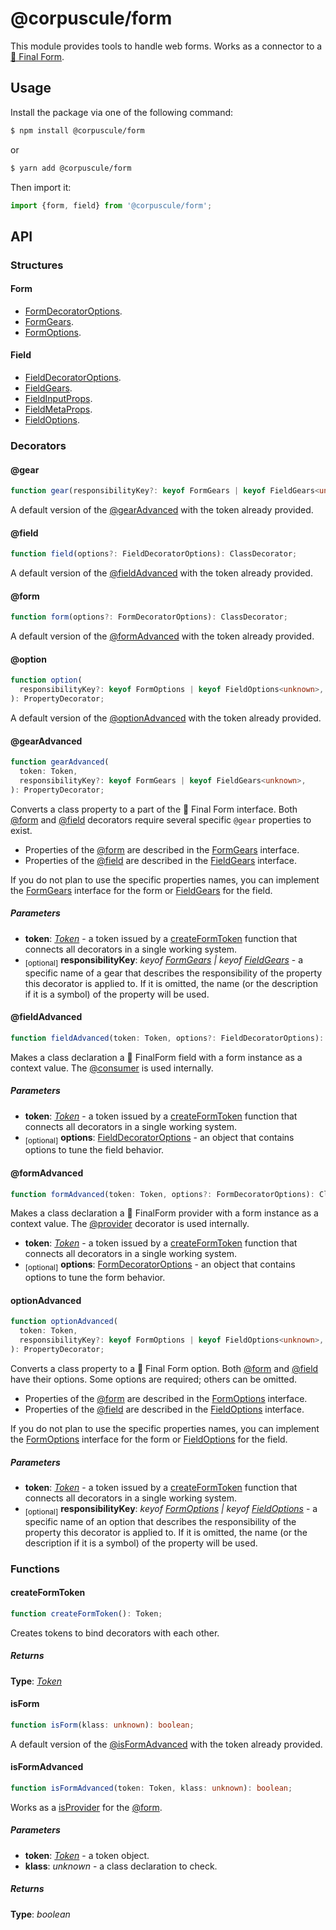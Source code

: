 # @corpuscule/form

This module provides tools to handle web forms. Works as a connector to a
[🏁 Final Form](https://final-form.org/).

## Usage

Install the package via one of the following command:

```bash
$ npm install @corpuscule/form
```

or

```bash
$ yarn add @corpuscule/form
```

Then import it:

```typescript
import {form, field} from '@corpuscule/form';
```

## API

### Structures

#### Form

- [FormDecoratorOptions](./FormDecoratorOptions.md).
- [FormGears](./FormGears.md).
- [FormOptions](./FormOptions.md).

#### Field

- [FieldDecoratorOptions](./FieldDecoratorOptions.md).
- [FieldGears](./FieldGears.md).
- [FieldInputProps](./FieldInputProps.md).
- [FieldMetaProps](./FieldMetaProps.md).
- [FieldOptions](./FieldOptions.md).

### Decorators

#### @gear

```typescript
function gear(responsibilityKey?: keyof FormGears | keyof FieldGears<unknown>): PropertyDecorator;
```

A default version of the [@gearAdvanced](#gearadvanced) with the token already
provided.

#### @field

```typescript
function field(options?: FieldDecoratorOptions): ClassDecorator;
```

A default version of the [@fieldAdvanced](#fieldadvanced) with the token already
provided.

#### @form

```typescript
function form(options?: FormDecoratorOptions): ClassDecorator;
```

A default version of the [@formAdvanced](#formadvanced) with the token already
provided.

#### @option

```typescript
function option(
  responsibilityKey?: keyof FormOptions | keyof FieldOptions<unknown>,
): PropertyDecorator;
```

A default version of the [@optionAdvanced](#optionadvanced) with the token
already provided.

#### @gearAdvanced

```typescript
function gearAdvanced(
  token: Token,
  responsibilityKey?: keyof FormGears | keyof FieldGears<unknown>,
): PropertyDecorator;
```

Converts a class property to a part of the 🏁 Final Form interface. Both [@form](#formadvanced)
and [@field](#fieldadvanced) decorators require several specific `@gear`
properties to exist.

- Properties of the [@form](#formadvanced) are described in the
  [FormGears](./FormGears.md) interface.
- Properties of the [@field](#fieldadvanced) are described in the
  [FieldGears](./FieldGears.md) interface.

If you do not plan to use the specific properties names, you can implement
the [FormGears](./FormGears.md) interface for the form or [FieldGears](./FieldGears.md)
for the field.

##### Parameters

- **token**: _[Token](../../utils/docs/tokenRegistry.md#token)_ - a token issued
  by a [createFormToken](#createformtoken) function that connects all decorators
  in a single working system.
- <sub>[optional]</sub> **responsibilityKey**: _keyof [FormGears](./FormGears.md)
  | keyof [FieldGears](./FieldGears.md)_ - a specific name of a gear that
  describes the responsibility of the property this decorator is applied to. If
  it is omitted, the name (or the description if it is a symbol) of the property
  will be used.

#### @fieldAdvanced

```typescript
function fieldAdvanced(token: Token, options?: FieldDecoratorOptions): ClassDecorator;
```

Makes a class declaration a 🏁 FinalForm field with a form instance as a context
value. The [@consumer](../../context/docs/index.md#consumer) is used
internally.

##### Parameters

- **token**: _[Token](../../utils/docs/tokenRegistry.md#token)_ - a token issued
  by a [createFormToken](#createformtoken) function that connects all decorators
  in a single working system.
- <sub>[optional]</sub> **options**: [FieldDecoratorOptions](./FieldDecoratorOptions.md) -
  an object that contains options to tune the field behavior.

#### @formAdvanced

```typescript
function formAdvanced(token: Token, options?: FormDecoratorOptions): ClassDecorator;
```

Makes a class declaration a 🏁 FinalForm provider with a form instance as a
context value. The [@provider](../../context/docs/index.md#provider) decorator
is used internally.

- **token**: _[Token](../../utils/docs/tokenRegistry.md#token)_ - a token issued
  by a [createFormToken](#createformtoken) function that connects all decorators
  in a single working system.
- <sub>[optional]</sub> **options**: [FormDecoratorOptions](./FormDecoratorOptions.md) -
  an object that contains options to tune the form behavior.

#### optionAdvanced

```typescript
function optionAdvanced(
  token: Token,
  responsibilityKey?: keyof FormOptions | keyof FieldOptions<unknown>,
): PropertyDecorator;
```

Converts a class property to a 🏁 Final Form option. Both [@form](#formadvanced)
and [@field](#fieldadvanced) have their options. Some options are required;
others can be omitted.

- Properties of the [@form](#formadvanced) are described in the [FormOptions](./FormOptions.md)
  interface.
- Properties of the [@field](#fieldadvanced) are described in the [FieldOptions](./FieldOptions.md)
  interface.

If you do not plan to use the specific properties names, you can implement
the [FormOptions](./FormOptions.md) interface for the form or [FieldOptions](./FieldOptions.md)
for the field.

##### Parameters

- **token**: _[Token](../../utils/docs/tokenRegistry.md#token)_ - a token issued
  by a [createFormToken](#createformtoken) function that connects all decorators
  in a single working system.
- <sub>[optional]</sub> **responsibilityKey**: _keyof [FormOptions](./FormOptions.md)
  | keyof [FieldOptions](./FieldOptions.md)_ - a specific name of an option that
  describes the responsibility of the property this decorator is applied to. If
  it is omitted, the name (or the description if it is a symbol) of the property
  will be used.

### Functions

#### createFormToken

```typescript
function createFormToken(): Token;
```

Creates tokens to bind decorators with each other.

##### Returns

**Type**: _[Token](../../utils/docs/tokenRegistry.md#token)_

#### isForm

```typescript
function isForm(klass: unknown): boolean;
```

A default version of the [@isFormAdvanced](#isformadvanced) with the token
already provided.

#### isFormAdvanced

```typescript
function isFormAdvanced(token: Token, klass: unknown): boolean;
```

Works as a [isProvider](../../context/docs/index.md#isprovider) for the
[@form](#formadvanced).

##### Parameters

- **token**: _[Token](../../utils/docs/tokenRegistry.md#token)_ - a token
  object.
- **klass**: _unknown_ - a class declaration to check.

##### Returns

**Type**: _boolean_
